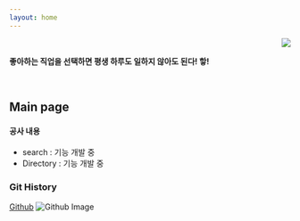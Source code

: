 ```yaml
---
layout: home
---
```


<!-- 코드 상단 : 방문자 수 확인 -->
<a href="https://hits.seeyoufarm.com">
<img align="right" src="https://hits.seeyoufarm.com/api/count/incr/badge.svg?url=https://github.com/Jerrykim91/jerrykim91.github.io"/></a> 

<br>

**좋아하는 직업을 선택하면 평생 하루도 일하지 않아도 된다! 핳!**

<br>



Main page
---
#### 공사 내용 

- search : 기능 개발 중 
- Directory : 기능 개발 중






### Git History

<!-- 코드 중간 : github commit history -->
<a class="introduce_link" href="https://github.com/madplay" rel="nofollow" target="_blank">Github</a>
	<img src="https://ghchart.rshah.org/jerrykim91" alt="Github Image" style="max-width:100%">



<br>

<!-- 코드 하단 : page chage -->
<link rel="next" href="{{site.baseurl}}{{reversed_posts.first.url}}" />